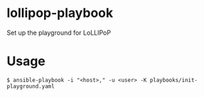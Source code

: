 # lollipop-playbook

Set up the playground for LoLLIPoP

# Usage

```
$ ansible-playbook -i "<host>," -u <user> -K playbooks/init-playground.yaml
```
